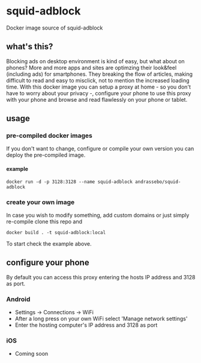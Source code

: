 # squid-adblock
Docker image source of squid-adblock

## what's this?
Blocking ads on desktop environment is kind of easy, but what about on phones? More and more apps and sites are optimzing their look&feel (including ads) for smartphones. They breaking the flow of articles, making difficult to read and easy to misclick, not to mention the increased loading time. With this docker image you can setup a proxy at home - so you don't have to worry about your privacy -, configure your phone to use this proxy with your phone and browse and read flawlessly on your phone or tablet.

## usage 
### pre-compiled docker images
If you don't want to change, configure or compile your own version you can deploy the pre-compiled image.

#### example
```docker run -d -p 3128:3128 --name squid-adblock andrassebo/squid-adblock```

### create your own image
In case you wish to modify something, add custom domains or just simply re-compile clone this repo and

```docker build . -t squid-adblock:local```

To start check the example above.

## configure your phone
By default you can access this proxy entering the hosts IP address and 3128 as port.

### Android
- Settings -> Connections -> WiFi
- After a long press on your own WiFi select 'Manage network settings'
- Enter the hosting computer's IP address and 3128 as port

### iOS
- Coming soon
